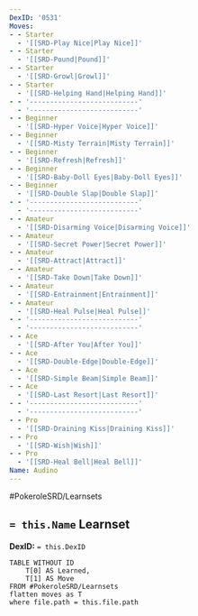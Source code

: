 ```yaml
---
DexID: '0531'
Moves:
- - Starter
  - '[[SRD-Play Nice|Play Nice]]'
- - Starter
  - '[[SRD-Pound|Pound]]'
- - Starter
  - '[[SRD-Growl|Growl]]'
- - Starter
  - '[[SRD-Helping Hand|Helping Hand]]'
- - '---------------------------'
  - '---------------------------'
- - Beginner
  - '[[SRD-Hyper Voice|Hyper Voice]]'
- - Beginner
  - '[[SRD-Misty Terrain|Misty Terrain]]'
- - Beginner
  - '[[SRD-Refresh|Refresh]]'
- - Beginner
  - '[[SRD-Baby-Doll Eyes|Baby-Doll Eyes]]'
- - Beginner
  - '[[SRD-Double Slap|Double Slap]]'
- - '---------------------------'
  - '---------------------------'
- - Amateur
  - '[[SRD-Disarming Voice|Disarming Voice]]'
- - Amateur
  - '[[SRD-Secret Power|Secret Power]]'
- - Amateur
  - '[[SRD-Attract|Attract]]'
- - Amateur
  - '[[SRD-Take Down|Take Down]]'
- - Amateur
  - '[[SRD-Entrainment|Entrainment]]'
- - Amateur
  - '[[SRD-Heal Pulse|Heal Pulse]]'
- - '---------------------------'
  - '---------------------------'
- - Ace
  - '[[SRD-After You|After You]]'
- - Ace
  - '[[SRD-Double-Edge|Double-Edge]]'
- - Ace
  - '[[SRD-Simple Beam|Simple Beam]]'
- - Ace
  - '[[SRD-Last Resort|Last Resort]]'
- - '---------------------------'
  - '---------------------------'
- - Pro
  - '[[SRD-Draining Kiss|Draining Kiss]]'
- - Pro
  - '[[SRD-Wish|Wish]]'
- - Pro
  - '[[SRD-Heal Bell|Heal Bell]]'
Name: Audino
---
```


#PokeroleSRD/Learnsets

## `= this.Name` Learnset

**DexID:** `= this.DexID`

```dataview
TABLE WITHOUT ID
    T[0] AS Learned,
    T[1] AS Move
FROM #PokeroleSRD/Learnsets
flatten moves as T
where file.path = this.file.path
```
